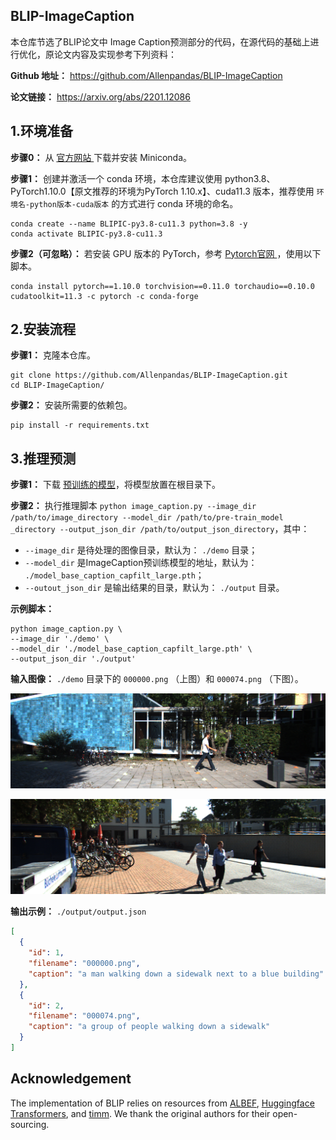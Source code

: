 ## BLIP-ImageCaption

本仓库节选了BLIP论文中 Image Caption预测部分的代码，在源代码的基础上进行优化，原论文内容及实现参考下列资料：

**Github 地址：** https://github.com/Allenpandas/BLIP-ImageCaption

**论文链接：** https://arxiv.org/abs/2201.12086

## 1.环境准备

**步骤0：** 从 [官方网站 ](https://docs.conda.io/en/latest/miniconda.html)下载并安装 Miniconda。

**步骤1：** 创建并激活一个 conda 环境，本仓库建议使用 python3.8、PyTorch1.10.0【原文推荐的环境为PyTorch 1.10.x】、cuda11.3 版本，推荐使用 `环境名-python版本-cuda版本` 的方式进行 conda 环境的命名。

```shell
conda create --name BLIPIC-py3.8-cu11.3 python=3.8 -y
conda activate BLIPIC-py3.8-cu11.3
```

**步骤2（可忽略）：** 若安装 GPU 版本的 PyTorch，参考 [Pytorch官网 ](https://pytorch.org/get-started/previous-versions/) ，使用以下脚本。

```shell
conda install pytorch==1.10.0 torchvision==0.11.0 torchaudio==0.10.0 cudatoolkit=11.3 -c pytorch -c conda-forge
```

## 2.安装流程

**步骤1：** 克隆本仓库。

```shell
git clone https://github.com/Allenpandas/BLIP-ImageCaption.git
cd BLIP-ImageCaption/
```

**步骤2：** 安装所需要的依赖包。

```shell
pip install -r requirements.txt
```

## 3.推理预测

**步骤1：** 下载 [预训练的模型](https://storage.googleapis.com/sfr-vision-language-research/BLIP/models/model_base_caption_capfilt_large.pth)，将模型放置在根目录下。

**步骤2：** 执行推理脚本 `python image_caption.py --image_dir /path/to/image_directory --model_dir /path/to/pre-train_model _directory --output_json_dir /path/to/output_json_directory`，其中：

- `--image_dir` 是待处理的图像目录，默认为： `./demo` 目录；
- `--model_dir` 是ImageCaption预训练模型的地址，默认为： `./model_base_caption_capfilt_large.pth`；
- `--outout_json_dir` 是输出结果的目录，默认为： `./output` 目录。

**示例脚本：**

```shell
python image_caption.py \
--image_dir './demo' \
--model_dir './model_base_caption_capfilt_large.pth' \
--output_json_dir './output'
```

**输入图像：** `./demo` 目录下的 `000000.png` （上图）和 `000074.png` （下图）。

<p><img src="./demo/000000.png" ></p>

<p><img src="./demo/000074.png"></p>

**输出示例：** `./output/output.json`

```json
[
  {
    "id": 1,
    "filename": "000000.png",
    "caption": "a man walking down a sidewalk next to a blue building"
  },
  {
    "id": 2,
    "filename": "000074.png",
    "caption": "a group of people walking down a sidewalk"
  }
]
```

## Acknowledgement

The implementation of BLIP relies on resources from [ALBEF](https://github.com/salesforce/ALBEF), [Huggingface Transformers](https://github.com/huggingface/transformers), and [timm](https://github.com/rwightman/pytorch-image-models/tree/master/timm). We thank the original authors for their open-sourcing.
